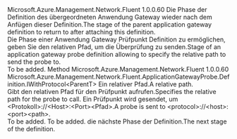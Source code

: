 <Type Name="IWithPath&lt;ParentT&gt;" FullName="Microsoft.Azure.Management.Network.Fluent.ApplicationGatewayProbe.Definition.IWithPath&lt;ParentT&gt;">
  <TypeSignature Language="C#" Value="public interface IWithPath&lt;ParentT&gt;" />
  <TypeSignature Language="ILAsm" Value=".class public interface auto ansi abstract IWithPath`1&lt;ParentT&gt;" />
  <TypeSignature Language="DocId" Value="T:Microsoft.Azure.Management.Network.Fluent.ApplicationGatewayProbe.Definition.IWithPath`1" />
  <TypeSignature Language="VB.NET" Value="Public Interface IWithPath(Of ParentT)" />
  <TypeSignature Language="F#" Value="type IWithPath&lt;'ParentT&gt; = interface" />
  <AssemblyInfo>
    <AssemblyName>Microsoft.Azure.Management.Network.Fluent</AssemblyName>
    <AssemblyVersion>1.0.0.60</AssemblyVersion>
  </AssemblyInfo>
  <TypeParameters>
    <TypeParameter Name="ParentT" />
  </TypeParameters>
  <Interfaces />
  <Docs>
    <typeparam name="ParentT"><span data-ttu-id="87959-101">Die Phase der Definition des übergeordneten Anwendung Gateway wieder nach dem Anfügen dieser Definition.</span><span class="sxs-lookup"><span data-stu-id="87959-101">The stage of the parent application gateway definition to return to after attaching this definition.</span></span></typeparam>
    <summary>
            <span data-ttu-id="87959-102">Die Phase einer Anwendung Gateway Prüfpunkt Definition zu ermöglichen, geben Sie den relativen Pfad, um die Überprüfung zu senden.</span><span class="sxs-lookup"><span data-stu-id="87959-102">Stage of an application gateway probe definition allowing to specify the relative path to send the probe to.</span></span>
            </summary>
    <remarks>To be added.</remarks>
  </Docs>
  <Members>
    <Member MemberName="WithPath">
      <MemberSignature Language="C#" Value="public Microsoft.Azure.Management.Network.Fluent.ApplicationGatewayProbe.Definition.IWithProtocol&lt;ParentT&gt; WithPath (string path);" />
      <MemberSignature Language="ILAsm" Value=".method public hidebysig newslot virtual instance class Microsoft.Azure.Management.Network.Fluent.ApplicationGatewayProbe.Definition.IWithProtocol`1&lt;!ParentT&gt; WithPath(string path) cil managed" />
      <MemberSignature Language="DocId" Value="M:Microsoft.Azure.Management.Network.Fluent.ApplicationGatewayProbe.Definition.IWithPath`1.WithPath(System.String)" />
      <MemberSignature Language="VB.NET" Value="Public Function WithPath (path As String) As IWithProtocol(Of ParentT)" />
      <MemberSignature Language="F#" Value="abstract member WithPath : string -&gt; Microsoft.Azure.Management.Network.Fluent.ApplicationGatewayProbe.Definition.IWithProtocol&lt;'ParentT&gt;" Usage="iWithPath.WithPath path" />
      <MemberType>Method</MemberType>
      <AssemblyInfo>
        <AssemblyName>Microsoft.Azure.Management.Network.Fluent</AssemblyName>
        <AssemblyVersion>1.0.0.60</AssemblyVersion>
      </AssemblyInfo>
      <ReturnValue>
        <ReturnType>Microsoft.Azure.Management.Network.Fluent.ApplicationGatewayProbe.Definition.IWithProtocol&lt;ParentT&gt;</ReturnType>
      </ReturnValue>
      <Parameters>
        <Parameter Name="path" Type="System.String" />
      </Parameters>
      <Docs>
        <param name="path"><span data-ttu-id="87959-103">Ein relativer Pfad.</span><span class="sxs-lookup"><span data-stu-id="87959-103">A relative path.</span></span></param>
        <summary>
            <span data-ttu-id="87959-104">Gibt den relativen Pfad für den Prüfpunkt aufrufen.</span><span class="sxs-lookup"><span data-stu-id="87959-104">Specifies the relative path for the probe to call.</span></span>
            <span data-ttu-id="87959-105">Ein Prüfpunkt wird gesendet, um &lt;Protokoll&gt;://&lt;Host&gt;:&lt;Port&gt;&lt;Pfad&gt;.</span><span class="sxs-lookup"><span data-stu-id="87959-105">A probe is sent to &lt;protocol&gt;://&lt;host&gt;:&lt;port&gt;&lt;path&gt;.</span></span>
            </summary>
        <returns>To be added.</returns>
        <remarks>To be added.</remarks>
        <return><span data-ttu-id="87959-106">die nächste Phase der Definition.</span><span class="sxs-lookup"><span data-stu-id="87959-106">The next stage of the definition.</span></span></return>
      </Docs>
    </Member>
  </Members>
</Type>